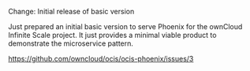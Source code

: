 Change: Initial release of basic version

Just prepared an initial basic version to serve Phoenix for the ownCloud
Infinite Scale project. It just provides a minimal viable product to
demonstrate the microservice pattern.

<https://github.com/owncloud/ocis/ocis-phoenix/issues/3>

